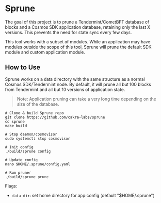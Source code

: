 # Sprune

The goal of this project is to prune a Tendermint/CometBFT database of blocks and a Cosmos SDK application database, retaining only the last X versions. This prevents the need for state sync every few days.

This tool works with a subset of modules. While an application may have modules outside the scope of this tool, Sprune will prune the default SDK module and custom application module.

## How to Use
Sprune works on a data directory with the same structure as a normal Cosmos SDK/Tendermint node. By default, it will prune all but 100 blocks from Tendermint and all but 10 versions of application state.

> Note: Application pruning can take a very long time depending on the size of the database.

```
# Clone & build Sprune repo
git clone https://github.com/cakra-labs/sprune
cd sprune
make build

# Stop daemon/cosmovisor
sudo systemctl stop cosmovisor

# Init config
./build/sprune config

# Update config
nano $HOME/.sprune/config.yaml

# Run pruner
./build/sprune prune
```

Flags:
- `data-dir`: set home directory for app config (default "$HOME/.sprune")